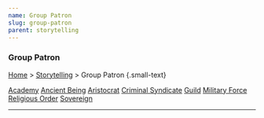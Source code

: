 ```yaml
---
name: Group Patron
slug: group-patron
parent: storytelling
---
```

### Group Patron
[Home](dm-operations-center) > [Storytelling](storytelling) > Group Patron {.small-text}

<div class="menu-container">
    <a href="academy">Academy</a>
    <a href="ancient-being">Ancient Being</a>
    <a href="aristocrat">Aristocrat</a>
    <a href="criminal-syndicate">Criminal Syndicate</a>
    <a href="guild">Guild</a>
    <a href="military-force">Military Force</a>
    <a href="religious-order">Religious Order</a>
    <a href="sovereign">Sovereign</a>
    <a href=""></a>
</div>
<hr/>